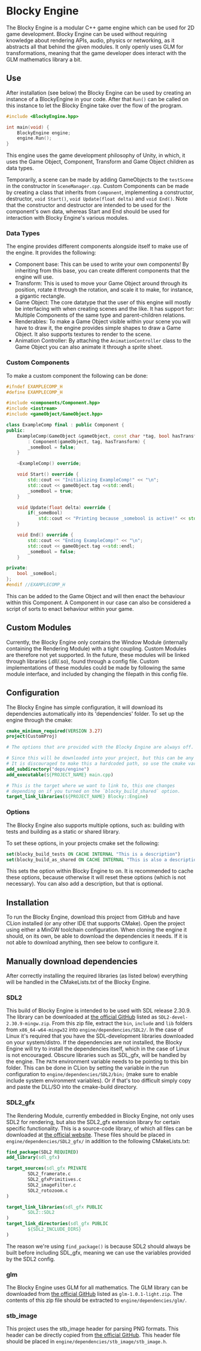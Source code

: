 ﻿# Blocky Engine

The Blocky Engine is a modular C++ game engine which can be used for 2D game development. Blocky Engine can be used
without
requiring knowledge about
rendering APIs, audio, physics or networking, as it abstracts all that behind the given modules. It only openly uses GLM
for transformations, meaning that the game developer does interact with the GLM mathematics library a bit.

## Use

After installation (see below) the Blocky Engine can be used by creating an instance of a BlockyEngine in your code.
After that `Run()` can be
called on this instance to let the Blocky Engine take over the flow of the program.

```cpp
#include <BlockyEngine.hpp>

int main(void) {
    BlockyEngine engine;
    engine.Run();
}
```

This engine uses the game development philosophy of Unity, in which, it uses the Game Object, Component, Transform and
Game Object children as data types.

Temporarily, a scene can be made by adding GameObjects to the `testScene` in the constructor in `SceneManager.cpp`.
Custom Components can be made by creating a class that inherits from `Component`, implementing a constructor,
destructor, `void Start()`, `void Update(float delta)` and `void End()`. Note that the constructor and destructor are
intended to be used for the component's own data, whereas Start and End should be used for interaction with Blocky
Engine's various modules.

### Data Types

The engine provides different components alongside itself to make use of the engine. It provides the following:

- Component base: This can be used to write your own components! By inheriting from this base,
  you can create different components that the engine will use.
- Transform: This is used to move your Game Object around through its position, rotate it through the rotation, and
  scale it to make, for instance, a gigantic rectangle.
- Game Object: The core datatype that the user of this engine will mostly be interfacing with when creating scenes and
  the like. It
  has support for: Multiple Components of the same type and parent-children relations.
- Renderables: To make a Game Object visible within your scene you will have to draw it, the engine provides simple
  shapes to draw a Game Object. It also supports textures to render to the scene.
- Animation Controller: By attaching the `AnimationController` class to the Game Object you can also animate it through
  a sprite sheet.

### Custom Components

To make a custom component the following can be done:

```c++
#ifndef EXAMPLECOMP_H
#define EXAMPLECOMP_H

#include <components/Component.hpp>
#include <iostream>
#include <gameObject/GameObject.hpp>

class ExampleComp final : public Component {
public:
    ExampleComp(GameObject &gameObject, const char *tag, bool hasTransform)
        : Component(gameObject, tag, hasTransform) {
        _someBool = false;
    }

    ~ExampleComp() override;

    void Start() override {
        std::cout << "Initializing ExampleComp!" << "\n";
        std::cout << gameObject.tag <<std::endl;
        _someBool = true;
    }

    void Update(float delta) override {
        if(_someBool)
            std::cout << "Printing because _somebool is active!" << std::endl;
    }

    void End() override {
        std::cout << "Ending ExampleComp!" << "\n";
        std::cout << gameObject.tag <<std::endl;
        _someBool = false;
    }

private:
    bool _someBool;
};
#endif //EXAMPLECOMP_H
```

This can be added to the Game Object and will then enact the behaviour within this Component. A Component in our case
can also be considered a script of sorts to enact behaviour within your game.

## Custom Modules

Currently, the Blocky Engine only contains the Window Module (internally containing the Rendering Module) with a tight
coupling. Custom Modules are therefore not yet supported. In the future, these modules will be linked through
libraries (.dll/.so), found through a config file. Custom implementations of these modules could be made by following
the same module interface, and
included by changing the filepath in this config file.

## Configuration

The Blocky Engine has simple configuration, it will download its dependencies automatically into its 'dependencies'
folder. To set up the engine through the cmake:

```cmake
cmake_minimum_required(VERSION 3.27)
project(CustomProj)

# The options that are provided with the Blocky Engine are always off.

# Since this will be downloaded into your project, but this can be any directory. 
# It is discouraged to make this a hardcoded path, so use the cmake vars for this.
add_subdirectory("deps/engine")
add_executable(${PROJECT_NAME} main.cpp)

# This is the target where we want to link to, this one changes
# depending on if you turned on the `blocky_build_shared` option.
target_link_libraries(${PROJECT_NAME} Blocky::Engine) 
```

### Options

The Blocky Engine also supports multiple options, such as: building with tests and building as a static or shared
library.

To set these options, in your projects cmake set the following:

```cmake
set(blocky_build_tests ON CACHE INTERNAL "This is a description")
set(blocky_build_as_shared ON CACHE INTERNAL "This is also a description")
```

This sets the option within Blocky Engine to on. It is recommended to cache these options, because otherwise it will
reset these options (which is not necessary). You can also add a description, but that is optional.

## Installation

To run the Blocky Engine, download this project from GitHub and have CLion installed (or any other IDE that supports
CMake). Open the project using either a MinGW toolchain configuration. When cloning the engine it should, on its own, be
able
to download the dependencies it needs. If it is not able to download anything, then see below to configure it.

## Manually download dependencies

After correctly installing the required libraries (as listed below) everything will be handled in the CMakeLists.txt of
the
Blocky Engine.

### SDL2

This build of Blocky Engine is intended to be used with SDL release 2.30.9. The library can be downloaded
at [the official GitHub](https://github.com/libsdl-org/SDL/releases/tag/release-2.30.9) listed as
`SDL2-devel-2.30.9-mingw.zip`. From this zip file, extract the `bin`, `include` and
`lib` folders from `x86_64-w64-mingw32` into `engine/dependencies/SDL2/`.
In the case of Linux it's required that you have the SDL-development libraries downloaded on your system/distro. If the
dependencies are not installed, the Blocky Engine will try to install the dependencies itself, which in the case of
Linux is not encouraged. Obscure libraries such as SDL_gfx, will be handled by the engine.
The `PATH` environment variable needs to be
pointing to
this bin folder. This can be
done in CLion by setting the variable in the run configuration to `engine/dependencies/SDL2/bin;` (make sure to enable
include
system environment variables).
Or if that's too difficult simply copy and paste the DLL/SO into the cmake-build directory.

### SDL2_gfx

The Rendering Module, currently embedded in Blocky Engine, not only uses SDL2 for rendering, but also the SDL2_gfx
extension library for certain specific functionality. This is a source-code library, of which all files can be
downloaded at [the official website](https://www.ferzkopp.net/Software/SDL2_gfx/Docs/html/files.html). These files
should be placed in `engine/dependencies/SDL2_gfx/` in addition to the following CMakeLists.txt:

```cmake
find_package(SDL2 REQUIRED)
add_library(sdl_gfx)

target_sources(sdl_gfx PRIVATE
        SDL2_framerate.c
        SDL2_gfxPrimitives.c
        SDL2_imageFilter.c
        SDL2_rotozoom.c
)

target_link_libraries(sdl_gfx PUBLIC
        SDL2::SDL2
)
target_link_directories(sdl_gfx PUBLIC
        ${SDL2_INCLUDE_DIRS}
)
```

The reason we're using `find_package()` is because SDL2 should always be built before including SDL_gfx,
meaning we can use the variables provided by the SDL2 config.

### glm

The Blocky Engine uses GLM for all mathematics. The GLM library can be downloaded
from [the official GitHub](https://github.com/g-truc/glm/releases/tag/1.0.1) listed as `glm-1.0.1-light.zip`. The
contents of this zip file should be extracted to `engine/dependencies/glm/`.

### stb_image

This project uses the stb_image header for parsing PNG formats. This header can be directly copied
from [the official GitHub](https://github.com/nothings/stb/blob/master/stb_image.h). This header file should be placed
in `engine/dependencies/stb_image/stb_image.h`.